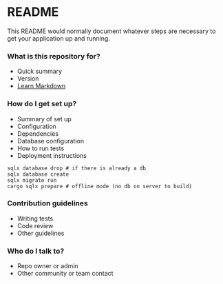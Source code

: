 # README

This README would normally document whatever steps are necessary to get your application up and running.

### What is this repository for?

- Quick summary
- Version
- [Learn Markdown](https://bitbucket.org/tutorials/markdowndemo)

### How do I get set up?

- Summary of set up
- Configuration
- Dependencies
- Database configuration
- How to run tests
- Deployment instructions

```shell
sqlx database drop # if there is already a db
sqlx database create
sqlx migrate run
cargo sqlx prepare # offline mode (no db on server to build)
```

### Contribution guidelines

- Writing tests
- Code review
- Other guidelines

### Who do I talk to?

- Repo owner or admin
- Other community or team contact
